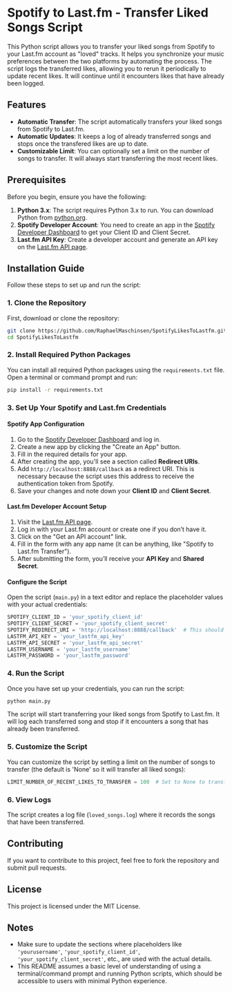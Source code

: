 # Spotify to Last.fm - Transfer Liked Songs Script

This Python script allows you to transfer your liked songs from Spotify to your Last.fm account as "loved" tracks. It helps you synchronize your music preferences between the two platforms by automating the process. The script logs the transferred likes, allowing you to rerun it periodically to update recent likes. It will continue until it encounters likes that have already been logged.

## Features

- **Automatic Transfer**: The script automatically transfers your liked songs from Spotify to Last.fm.
- **Automatic Updates**: It keeps a log of already transferred songs and stops once the transfered likes are up to date.
- **Customizable Limit**: You can optionally set a limit on the number of songs to transfer. It will always start transferring the most recent likes.

## Prerequisites

Before you begin, ensure you have the following:

1. **Python 3.x**: The script requires Python 3.x to run. You can download Python from [python.org](https://www.python.org/downloads/).
2. **Spotify Developer Account**: You need to create an app in the [Spotify Developer Dashboard](https://developer.spotify.com/dashboard/applications) to get your Client ID and Client Secret.
3. **Last.fm API Key**: Create a developer account and generate an API key on the [Last.fm API page](https://www.last.fm/api).

## Installation Guide

Follow these steps to set up and run the script:

### 1. Clone the Repository

First, download or clone the repository:

```bash
git clone https://github.com/RaphaelMaschinsen/SpotifyLikesToLastfm.git
cd SpotifyLikesToLastfm
```

### 2. Install Required Python Packages

You can install all required Python packages using the `requirements.txt` file. Open a terminal or command prompt and run:

```bash
pip install -r requirements.txt
```

### 3. Set Up Your Spotify and Last.fm Credentials

#### Spotify App Configuration

1. Go to the [Spotify Developer Dashboard](https://developer.spotify.com/dashboard/applications) and log in.
2. Create a new app by clicking the "Create an App" button.
3. Fill in the required details for your app.
4. After creating the app, you'll see a section called **Redirect URIs**.
5. Add `http://localhost:8888/callback` as a redirect URI. This is necessary because the script uses this address to receive the authentication token from Spotify.
6. Save your changes and note down your **Client ID** and **Client Secret**.

#### Last.fm Developer Account Setup

1. Visit the [Last.fm API page](https://www.last.fm/api).
2. Log in with your Last.fm account or create one if you don’t have it.
3. Click on the "Get an API account" link.
4. Fill in the form with any app name (it can be anything, like "Spotify to Last.fm Transfer").
5. After submitting the form, you’ll receive your **API Key** and **Shared Secret**.

#### Configure the Script

Open the script (`main.py`) in a text editor and replace the placeholder values with your actual credentials:

```python
SPOTIFY_CLIENT_ID = 'your_spotify_client_id'
SPOTIFY_CLIENT_SECRET = 'your_spotify_client_secret'
SPOTIFY_REDIRECT_URI = 'http://localhost:8888/callback'  # This should match the URI configured in your Spotify app
LASTFM_API_KEY = 'your_lastfm_api_key'
LASTFM_API_SECRET = 'your_lastfm_api_secret'
LASTFM_USERNAME = 'your_lastfm_username'
LASTFM_PASSWORD = 'your_lastfm_password'
```

### 4. Run the Script

Once you have set up your credentials, you can run the script:

```bash
python main.py
```

The script will start transferring your liked songs from Spotify to Last.fm. It will log each transferred song and stop if it encounters a song that has already been transferred.

### 5. Customize the Script

You can customize the script by setting a limit on the number of songs to transfer (the default is 'None' so it will transfer all liked songs):

```python
LIMIT_NUMBER_OF_RECENT_LIKES_TO_TRANSFER = 100  # Set to None to transfer all liked songs
```

### 6. View Logs

The script creates a log file (`loved_songs.log`) where it records the songs that have been transferred.

## Contributing

If you want to contribute to this project, feel free to fork the repository and submit pull requests.

## License

This project is licensed under the MIT License.

## Notes

- Make sure to update the sections where placeholders like `'yourusername'`, `'your_spotify_client_id'`, `'your_spotify_client_secret'`, etc., are used with the actual details.
- This README assumes a basic level of understanding of using a terminal/command prompt and running Python scripts, which should be accessible to users with minimal Python experience.
